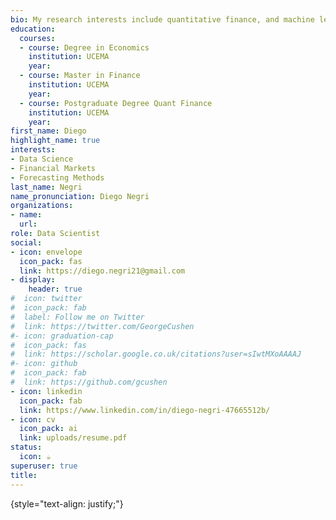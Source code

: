 ```yaml
---
bio: My research interests include quantitative finance, and machine learning.
education:
  courses:
  - course: Degree in Economics
    institution: UCEMA
    year: 
  - course: Master in Finance
    institution: UCEMA
    year: 
  - course: Postgraduate Degree Quant Finance
    institution: UCEMA
    year: 
first_name: Diego
highlight_name: true
interests:
- Data Science
- Financial Markets
- Forecasting Methods
last_name: Negri
name_pronunciation: Diego Negri
organizations:
- name: 
  url: 
role: Data Scientist
social:
- icon: envelope
  icon_pack: fas
  link: https://diego.negri21@gmail.com
- display:
    header: true
#  icon: twitter
#  icon_pack: fab
#  label: Follow me on Twitter
#  link: https://twitter.com/GeorgeCushen
#- icon: graduation-cap
#  icon_pack: fas
#  link: https://scholar.google.co.uk/citations?user=sIwtMXoAAAAJ
#- icon: github
#  icon_pack: fab
#  link: https://github.com/gcushen
- icon: linkedin
  icon_pack: fab
  link: https://www.linkedin.com/in/diego-negri-47665512b/
- icon: cv
  icon_pack: ai
  link: uploads/resume.pdf
status:
  icon: ☕️
superuser: true
title:
---
```



{style="text-align: justify;"}
